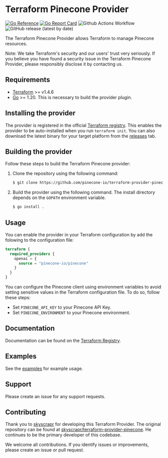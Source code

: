 # Terraform Pinecone Provider

[![Go Reference](https://pkg.go.dev/badge/github.com/pinecone-io/terraform-provider-pinecone.svg)](https://pkg.go.dev/github.com/pinecone-io/terraform-provider-pinecone)
[![Go Report Card](https://goreportcard.com/badge/github.com/pinecone-io/terraform-provider-pinecone)](https://goreportcard.com/report/github.com/pinecone-io/terraform-provider-pinecone)
![Github Actions Workflow](https://github.com/pinecone-io/terraform-provider-pinecone/actions/workflows/test.yml/badge.svg)
![GitHub release (latest by date)](https://img.shields.io/github/v/release/pinecone-io/terraform-provider-pinecone)

The Terraform Pinecone Provider allows Terraform to manage Pinecone resources.

Note: We take Terraform's security and our users' trust very seriously. If you believe you have found a security issue in the Terraform Pinecone Provider, please responsibly disclose it by contacting us.

## Requirements

- [Terraform](https://www.terraform.io/downloads.html) >= v1.4.6
- [Go](https://golang.org/doc/install) >= 1.20. This is necessary to build the provider plugin.

## Installing the provider

The provider is registered in the official [Terraform registry](https://registry.terraform.io/providers/skyscrapr/pinecone/latest). This enables the provider to be auto-installed when you run ```terraform init```. You can also download the latest binary for your target platform from the [releases](https://github.com/pinecone-io/terraform-provider-pinecone/releases) tab.

## Building the provider

Follow these steps to build the Terraform Pinecone provider: 

1. Clone the repository using the following command:

    ```sh
    $ git clone https://github.com/pinecone-io/terraform-provider-pinecone
    ```

1. Build the provider using the following command. The install directory depends on the `GOPATH` environment variable.

    ```sh
    $ go install .
    ```

## Usage

You can enable the provider in your Terraform configuration by add the folowing to the configuration file:

```terraform
terraform {
  required_providers {
    openai = {
      source = "pinecone-io/pinecone"
    }
  }
}
```

You can configure the Pinecone client using environment variables to avoid setting sensitive values in the Terraform configuration file. To do so, follow these steps:

+ Set `PINECONE_API_KEY` to your Pinecone API Key.
+ Set `PINECONE_ENVIRONMENT` to your Pinecone environment. 

## Documentation

Documentation can be found on the [Terraform Registry](https://registry.terraform.io/providers/pinecone-io/pinecone/latest). 

## Examples

See the [examples](https://github.com/pinecone-io/terraform-provider-pinecone/tree/main/examples) for example usage.

## Support

Please create an issue for any support requests.

## Contributing

Thank you to [skyscrapr](https://github.com/skyscrapr/) for developing this Terraform Provider. The original repository can be
found at [skyscrapr/terraform-provider-pinecone](https://github.com/skyscrapr/terraform-provider-pinecone). He continues
to be the primary developer of this codebase.

We welcome all contributions. If you identify issues or improvements, please create an issue or pull request.

